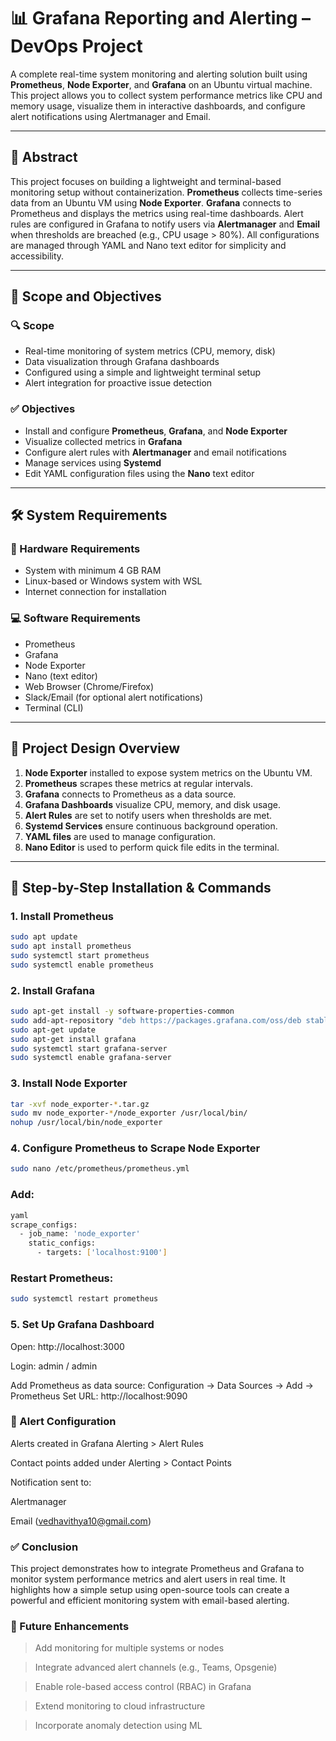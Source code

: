 
# 📊 Grafana Reporting and Alerting – DevOps Project

A complete real-time system monitoring and alerting solution built using **Prometheus**, **Node Exporter**, and **Grafana** on an Ubuntu virtual machine. This project allows you to collect system performance metrics like CPU and memory usage, visualize them in interactive dashboards, and configure alert notifications using Alertmanager and Email.

---

## 📄 Abstract

This project focuses on building a lightweight and terminal-based monitoring setup without containerization. **Prometheus** collects time-series data from an Ubuntu VM using **Node Exporter**. **Grafana** connects to Prometheus and displays the metrics using real-time dashboards. Alert rules are configured in Grafana to notify users via **Alertmanager** and **Email** when thresholds are breached (e.g., CPU usage > 80%). All configurations are managed through YAML and Nano text editor for simplicity and accessibility.

---

## 📌 Scope and Objectives

### 🔍 Scope

- Real-time monitoring of system metrics (CPU, memory, disk)
- Data visualization through Grafana dashboards
- Configured using a simple and lightweight terminal setup
- Alert integration for proactive issue detection

### ✅ Objectives

- Install and configure **Prometheus**, **Grafana**, and **Node Exporter**
- Visualize collected metrics in **Grafana**
- Configure alert rules with **Alertmanager** and email notifications
- Manage services using **Systemd**
- Edit YAML configuration files using the **Nano** text editor

---

## 🛠️ System Requirements

### 🔧 Hardware Requirements

- System with minimum 4 GB RAM
- Linux-based or Windows system with WSL
- Internet connection for installation

### 💻 Software Requirements

- Prometheus
- Grafana
- Node Exporter
- Nano (text editor)
- Web Browser (Chrome/Firefox)
- Slack/Email (for optional alert notifications)
- Terminal (CLI)

---

## 🧱 Project Design Overview

1. **Node Exporter** installed to expose system metrics on the Ubuntu VM.
2. **Prometheus** scrapes these metrics at regular intervals.
3. **Grafana** connects to Prometheus as a data source.
4. **Grafana Dashboards** visualize CPU, memory, and disk usage.
5. **Alert Rules** are set to notify users when thresholds are met.
6. **Systemd Services** ensure continuous background operation.
7. **YAML files** are used to manage configuration.
8. **Nano Editor** is used to perform quick file edits in the terminal.

---

## 🧪 Step-by-Step Installation & Commands

### 1. Install Prometheus
```bash
sudo apt update
sudo apt install prometheus
sudo systemctl start prometheus
sudo systemctl enable prometheus
```

### 2. Install Grafana
```bash
sudo apt-get install -y software-properties-common
sudo add-apt-repository "deb https://packages.grafana.com/oss/deb stable main"
sudo apt-get update
sudo apt-get install grafana
sudo systemctl start grafana-server
sudo systemctl enable grafana-server
```

### 3. Install Node Exporter
```bash
tar -xvf node_exporter-*.tar.gz
sudo mv node_exporter-*/node_exporter /usr/local/bin/
nohup /usr/local/bin/node_exporter
```

### 4. Configure Prometheus to Scrape Node Exporter
```bash
sudo nano /etc/prometheus/prometheus.yml
```

### Add:
```bash
yaml
scrape_configs:
  - job_name: 'node_exporter'
    static_configs:
      - targets: ['localhost:9100']
```

### Restart Prometheus:
```bash
sudo systemctl restart prometheus
```

### 5. Set Up Grafana Dashboard
Open: http://localhost:3000

Login: admin / admin

Add Prometheus as data source:
Configuration → Data Sources → Add → Prometheus
Set URL: http://localhost:9090

### 🚨 Alert Configuration
Alerts created in Grafana Alerting > Alert Rules

Contact points added under Alerting > Contact Points

Notification sent to:

Alertmanager

Email (vedhavithya10@gmail.com)

### ✅ Conclusion
This project demonstrates how to integrate Prometheus and Grafana to monitor system performance metrics and alert users in real time. It highlights how a simple setup using open-source tools can create a powerful and efficient monitoring system with email-based alerting.

### 🔮 Future Enhancements
> Add monitoring for multiple systems or nodes

> Integrate advanced alert channels (e.g., Teams, Opsgenie)

> Enable role-based access control (RBAC) in Grafana

> Extend monitoring to cloud infrastructure

> Incorporate anomaly detection using ML
